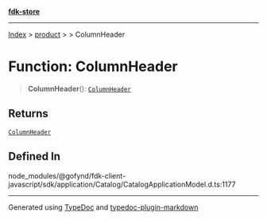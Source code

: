 [**fdk-store**](../../../README.md)
***

[Index](../../../API.md) > [product](../../README.md) > [<internal>](../README.md) > ColumnHeader

# Function: ColumnHeader

> **ColumnHeader**(): [`ColumnHeader`](../type-aliases/type-alias.ColumnHeader.md)

## Returns

[`ColumnHeader`](../type-aliases/type-alias.ColumnHeader.md)

## Defined In

node\_modules/@gofynd/fdk-client-javascript/sdk/application/Catalog/CatalogApplicationModel.d.ts:1177

***
Generated using [TypeDoc](https://typedoc.org/) and [typedoc-plugin-markdown](https://www.npmjs.com/package/typedoc-plugin-markdown)
